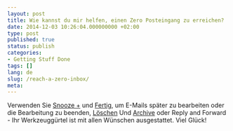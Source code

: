 ```yaml
---
layout: post
title: Wie kannst du mir helfen, einen Zero Posteingang zu erreichen?
date: 2014-12-03 10:26:04.000000000 +02:00
type: post
published: true
status: publish
categories:
- Getting Stuff Done
tags: []
lang: de
slug: /reach-a-zero-inbox/
meta:
---
```


Verwenden Sie [Snooze +](/mark-as-later/) und [Fertig](/mark-as-done/), um E-Mails später zu bearbeiten oder die Bearbeitung zu beenden, [Löschen](/delete-an-email-type-mail/) Und [Archive](/archive-emails-type-mail/) oder Reply and Forward - Ihr Werkzeuggürtel ist mit allen Wünschen ausgestattet. Viel Glück!
